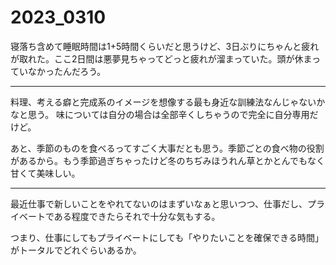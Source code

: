 # 2023_0310

寝落ち含めて睡眠時間は1+5時間くらいだと思うけど、3日ぶりにちゃんと疲れが取れた。ここ2日間は悪夢見ちゃってどっと疲れが溜まっていた。頭が休まっていなかったんだろう。

---

料理、考える癖と完成系のイメージを想像する最も身近な訓練法なんじゃないかなと思う。 味については自分の場合は全部辛くしちゃうので完全に自分専用だけど。

あと、季節のものを食べるってすごく大事だとも思う。季節ごとの食べ物の役割があるから。もう季節過ぎちゃったけど冬のちぢみほうれん草とかとんでもなく甘くて美味しい。

---

最近仕事で新しいことをやれてないのはまずいなぁと思いつつ、仕事だし、プライベートである程度できたらそれで十分な気もする。

つまり、仕事にしてもプライベートにしても「やりたいことを確保できる時間」がトータルでどれぐらいあるか。